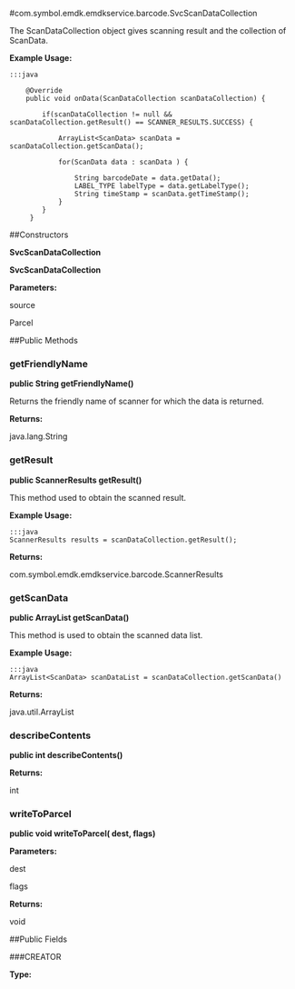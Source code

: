 #com.symbol.emdk.emdkservice.barcode.SvcScanDataCollection

The ScanDataCollection object gives scanning result and the collection of
 ScanData.



**Example Usage:**
	
	:::java	
	 	
	 	@Override
		public void onData(ScanDataCollection scanDataCollection) {
	
			if(scanDataCollection != null && scanDataCollection.getResult() == SCANNER_RESULTS.SUCCESS) {
				
				ArrayList<ScanData> scanData = scanDataCollection.getScanData();
				
				for(ScanData data : scanData ) {
					
					String barcodeDate = data.getData();
					LABEL_TYPE labelType = data.getLabelType();
					String timeStamp = scanData.getTimeStamp();
				}
			}
		 }


##Constructors

**SvcScanDataCollection**



**SvcScanDataCollection**



**Parameters:**

source



Parcel

##Public Methods

### getFriendlyName

**public String getFriendlyName()**

Returns the friendly name of scanner for which the data is returned.

**Returns:**

java.lang.String

### getResult

**public ScannerResults getResult()**

This method used to obtain the scanned result.
 
 

**Example Usage:**
	
	:::java	
	ScannerResults results = scanDataCollection.getResult();
	
	
	


**Returns:**

com.symbol.emdk.emdkservice.barcode.ScannerResults

### getScanData

**public ArrayList getScanData()**

This method is used to obtain the scanned data list.
 
 

**Example Usage:**
	
	:::java	
	ArrayList<ScanData> scanDataList = scanDataCollection.getScanData()
	
	
	


**Returns:**

java.util.ArrayList

### describeContents

**public int describeContents()**



**Returns:**

int

### writeToParcel

**public void writeToParcel( dest,  flags)**



**Parameters:**

dest

flags

**Returns:**

void

##Public Fields

###CREATOR



**Type:**

<any>

